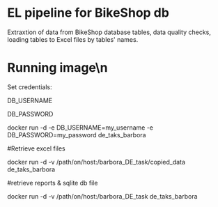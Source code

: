 # EL pipeline for BikeShop db

Extraxtion of data from BikeShop database tables, data quality checks, loading tables to Excel files by tables' names.

# Running image\n

Set credentials:

DB_USERNAME

DB_PASSWORD

docker run -d -e DB_USERNAME=my_username -e DB_PASSWORD=my_password de_taks_barbora


#Retrieve excel files

docker run -d -v /path/on/host:/barbora_DE_task/copied_data de_taks_barbora

#retrieve reports & sqlite db file

docker run -d -v /path/on/host:/barbora_DE_task de_taks_barbora

